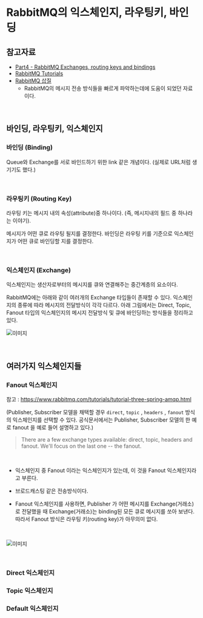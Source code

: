 # RabbitMQ의 익스체인지, 라우팅키, 바인딩



## 참고자료

- [Part4 - RabbitMQ Exchanges, routing keys and bindings](https://www.cloudamqp.com/blog/part4-rabbitmq-for-beginners-exchanges-routing-keys-bindings.html)
- [RabbitMQ Tutorials](https://www.rabbitmq.com/getstarted.html)
- [RabbitMQ 삽질](https://shortstories.gitbook.io/studybook/message_queue_c815_b9ac/rabbitmq-c0bd-c9c8)
  - RabbitMQ의 메시지 전송 방식들을 빠르게 파악하는데에 도움이 되었던 자료이다.

<br>

## 바인딩, 라우팅키, 익스체인지

### 바인딩 (Binding)

Queue와 Exchange를 서로 바인드하기 위한 link 같은 개념이다. (실제로 URL처럼 생기기도 했다.)<br>

<br>

### 라우팅키 (Routing Key)

라우팅 키는 메시지 내의 속성(attribute)중 하나이다. (즉, 메시지내의 필드 중 하나라는 이야기). <br>

메시지가 어떤 큐로 라우팅 될지를 결정한다. 바인딩은 라우팅 키를 기준으로 익스체인지가 어떤 큐로 바인딩할 지를 결정한다.<br>

<br>

### 익스체인지 (Exchange)

익스체인지는 생산자로부터의 메시지를 큐와 연결해주는 중간계층의 요소이다.<br>

RabbitMQ에는 아래와 같이 여러개의 Exchange 타입들이 존재할 수 있다. 익스체인지의 종류에 따라 메시지의 전달방식이 각각 다르다. 아래 그림에서는 Direct, Topic, Fanout 타입의 익스체인지의 메시지 전달방식 및 큐에 바인딩하는 방식들을 정리하고 있다.

![이미지](https://www.cloudamqp.com/img/blog/exchanges-topic-fanout-direct.png)

<br>

## 여러가지 익스체인지들

### Fanout 익스체인지

참고 : https://www.rabbitmq.com/tutorials/tutorial-three-spring-amqp.html 

(Publisher, Subscriber 모델을 채택할 경우 `direct`, `topic` , `headers` , `fanout` 방식의 익스체인지를 선택할 수 있다. 공식문서에서는 Publisher, Subscriber 모델의 한 예로 fanout 을 예로 들어 설명하고 있다.)

>  There are a few exchange types available: direct, topic, headers and fanout. We'll focus on the last one -- the fanout. <br>

<br>

- 익스체인지 중 Fanout 이라는 익스체인지가 있는데, 이 것을 Fanout 익스체인지라고 부른다.

- 브로드캐스팅 같은 전송방식이다.

- Fanout 익스체인지를 사용하면, Publisher 가 어떤 메시지를 Exchange(거래소)로 전달했을 때 Exchange(거래소)는 binding된 모든 큐로 메시지를 쏘아 보낸다. 따라서 Fanout 방식은 라우팅 키(routing key)가 아무의미 없다.

<br>

![이미지](https://www.rabbitmq.com/img/tutorials/bindings.png)

<br>

### Direct 익스체인지

### Topic 익스체인지

### Default 익스체인지



